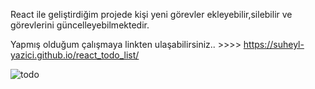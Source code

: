 React ile geliştirdiğim projede kişi yeni görevler ekleyebilir,silebilir ve görevlerini güncelleyebilmektedir.

Yapmış olduğum çalışmaya linkten ulaşabilirsiniz.. >>>> https://suheyl-yazici.github.io/react_todo_list/

![todo](https://user-images.githubusercontent.com/93797206/193270107-6617bf48-bd6a-44fe-a0a1-9fa4214b33b2.gif)
